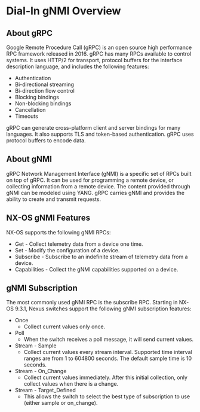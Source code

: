 # Dial-In gNMI Overview

## About gRPC
Google Remote Procedure Call (gRPC) is an open source high performance RPC framework released in 2016. gRPC has many RPCs available to control systems. It uses HTTP/2 for transport, protocol buffers for the interface description language, and includes the following features:

* Authentication
* Bi-directional streaming
* Bi-direction flow control
* Blocking bindings
* Non-blocking bindings
* Cancellation
* Timeouts

gRPC can generate cross-platform client and server bindings for many languages. It also supports TLS and token-based authentication. gRPC uses protocol buffers to encode data.

## About gNMI
gRPC Network Management Interface (gNMI) is a specific set of RPCs built on top of gRPC. It can be used for programming a remote device, or collecting information from a remote device. The content provided through gNMI can be modeled using YANG. gRPC carries gNMI and provides the ability to create and transmit requests.

## NX-OS gNMI Features
NX-OS supports the following gNMI RPCs:

* Get - Collect telemetry data from a device one time.
* Set - Modify the configuration of a device.
* Subscribe - Subscribe to an indefinite stream of telemetry data from a device.
* Capabilities - Collect the gNMI capabilities supported on a device.

## gNMI Subscription
The most commonly used gNMI RPC is the subscribe RPC. Starting in NX-OS 9.3.1, Nexus switches support the following gNMI subscription features:

* Once
    * Collect current values only once.
* Poll
    * When the switch receives a poll message, it will send current values.
* Stream - Sample
    * Collect current values every stream interval. Supported time interval ranges are from 1 to 604800 seconds. The default sample time is 10 seconds.
* Stream - On_Change
    * Collect current values immediately. After this initial collection, only collect values when there is a change.
* Stream - Target_Defined
    * This allows the switch to select the best type of subscription to use (either sample or on_change).